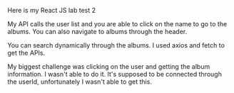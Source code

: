 Here is my React JS lab test 2

My API calls the user list and you are able to click on the name to go to the albums.
You can also navigate to albums through the header.

You can search dynamically through the albums. 
I used axios and fetch to get the APIs. 

My biggest challenge was clicking on the user and getting the album information. I wasn't able to do it. It's supposed to be connected through the userId, unfortunately I wasn't able to get this. 




